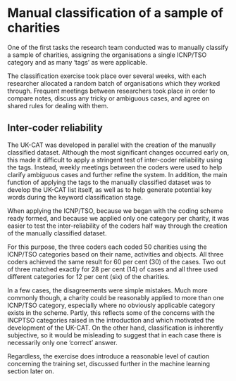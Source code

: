 # Manual classification of a sample of charities

One of the first tasks the research team conducted was to manually classify a sample of charities, assigning the organisations a single ICNP/TSO category and as many ‘tags’ as were applicable. 

The classification exercise took place over several weeks, with each researcher allocated a random batch of organisations which they worked through. Frequent meetings between researchers took place in order to compare notes, discuss any tricky or ambiguous cases, and agree on shared rules for dealing with them.

## Inter-coder reliability

The UK-CAT was developed in parallel with the creation of the manually classified dataset. Although the most significant changes occurred early on, this made it difficult to apply a stringent test of inter-coder reliability using the tags. Instead, weekly meetings between the coders were used to help clarify ambiguous cases and further refine the system. In addition, the main function of applying the tags to the manually classified dataset was to develop the UK-CAT list itself, as well as to help generate potential key words during the keyword classification stage. 

When applying the ICNP/TSO, because we began with the coding scheme ready formed, and because we applied only one category per charity, it was easier to test the inter-reliability of the coders half way through the creation of the manually classified dataset. 

For this purpose, the three coders each coded 50 charities using the ICNP/TSO categories based on their name, activities and objects. All three coders achieved the same result for 60 per cent (30) of the cases. Two out of three matched exactly for 28 per cent (14) of cases and all three used different categories for 12 per cent (six) of the charities. 

In a few cases, the disagreements were simple mistakes. Much more commonly though, a charity could be reasonably applied to more than one ICNP/TSO category, especially where no obviously applicable category exists in the scheme. Partly, this reflects some of the concerns with the INCPTSO categories raised in the introduction and which motivated the development of the UK-CAT. On the other hand, classification is inherently subjective, so it would be misleading to suggest that in each case there is necessarily only one ‘correct’ answer. 

Regardless, the exercise does introduce a reasonable level of caution concerning the training set, discussed further in the machine learning section later on.  
